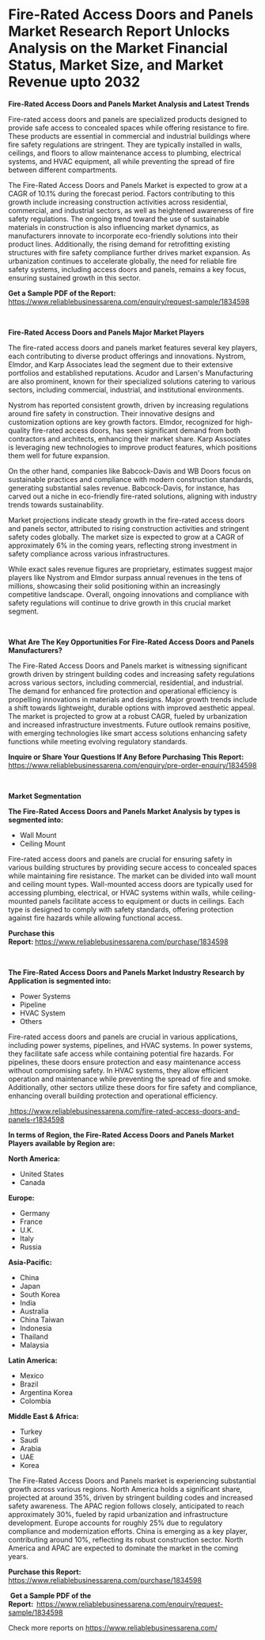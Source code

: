 <p><h1>Fire-Rated Access Doors and Panels Market Research Report Unlocks Analysis on the Market Financial Status, Market Size, and Market Revenue upto 2032</h1></p><p><strong>Fire-Rated Access Doors and Panels Market Analysis and Latest Trends</strong></p>
<p><p>Fire-rated access doors and panels are specialized products designed to provide safe access to concealed spaces while offering resistance to fire. These products are essential in commercial and industrial buildings where fire safety regulations are stringent. They are typically installed in walls, ceilings, and floors to allow maintenance access to plumbing, electrical systems, and HVAC equipment, all while preventing the spread of fire between different compartments.</p><p>The Fire-Rated Access Doors and Panels Market is expected to grow at a CAGR of 10.1% during the forecast period. Factors contributing to this growth include increasing construction activities across residential, commercial, and industrial sectors, as well as heightened awareness of fire safety regulations. The ongoing trend toward the use of sustainable materials in construction is also influencing market dynamics, as manufacturers innovate to incorporate eco-friendly solutions into their product lines. Additionally, the rising demand for retrofitting existing structures with fire safety compliance further drives market expansion. As urbanization continues to accelerate globally, the need for reliable fire safety systems, including access doors and panels, remains a key focus, ensuring sustained growth in this sector.</p></p>
<p><strong>Get a Sample PDF of the Report:&nbsp;</strong> <a href="https://www.reliablebusinessarena.com/enquiry/request-sample/1834598?utm_campaign=2810&utm_medium=2&utm_source=Github&utm_content=ia&utm_term=28022025&utm_id=fire-rated-access-doors-and-panels">https://www.reliablebusinessarena.com/enquiry/request-sample/1834598</a></p>
<p>&nbsp;</p>
<p><strong>Fire-Rated Access Doors and Panels Major Market Players</strong></p>
<p><p>The fire-rated access doors and panels market features several key players, each contributing to diverse product offerings and innovations. Nystrom, Elmdor, and Karp Associates lead the segment due to their extensive portfolios and established reputations. Acudor and Larsen's Manufacturing are also prominent, known for their specialized solutions catering to various sectors, including commercial, industrial, and institutional environments. </p><p>Nystrom has reported consistent growth, driven by increasing regulations around fire safety in construction. Their innovative designs and customization options are key growth factors. Elmdor, recognized for high-quality fire-rated access doors, has seen significant demand from both contractors and architects, enhancing their market share. Karp Associates is leveraging new technologies to improve product features, which positions them well for future expansion.</p><p>On the other hand, companies like Babcock-Davis and WB Doors focus on sustainable practices and compliance with modern construction standards, generating substantial sales revenue. Babcock-Davis, for instance, has carved out a niche in eco-friendly fire-rated solutions, aligning with industry trends towards sustainability. </p><p>Market projections indicate steady growth in the fire-rated access doors and panels sector, attributed to rising construction activities and stringent safety codes globally. The market size is expected to grow at a CAGR of approximately 6% in the coming years, reflecting strong investment in safety compliance across various infrastructures.</p><p>While exact sales revenue figures are proprietary, estimates suggest major players like Nystrom and Elmdor surpass annual revenues in the tens of millions, showcasing their solid positioning within an increasingly competitive landscape. Overall, ongoing innovations and compliance with safety regulations will continue to drive growth in this crucial market segment.</p></p>
<p>&nbsp;</p>
<p><strong>What Are The Key Opportunities For Fire-Rated Access Doors and Panels Manufacturers?</strong></p>
<p><p>The Fire-Rated Access Doors and Panels market is witnessing significant growth driven by stringent building codes and increasing safety regulations across various sectors, including commercial, residential, and industrial. The demand for enhanced fire protection and operational efficiency is propelling innovations in materials and designs. Major growth trends include a shift towards lightweight, durable options with improved aesthetic appeal. The market is projected to grow at a robust CAGR, fueled by urbanization and increased infrastructure investments. Future outlook remains positive, with emerging technologies like smart access solutions enhancing safety functions while meeting evolving regulatory standards.</p></p>
<p><strong>Inquire or Share Your Questions If Any Before Purchasing This Report:</strong> <a href="https://www.reliablebusinessarena.com/enquiry/pre-order-enquiry/1834598?utm_campaign=2810&utm_medium=2&utm_source=Github&utm_content=ia&utm_term=28022025&utm_id=fire-rated-access-doors-and-panels">https://www.reliablebusinessarena.com/enquiry/pre-order-enquiry/1834598</a></p>
<p>&nbsp;</p>
<p><strong>Market Segmentation</strong></p>
<p><strong>The Fire-Rated Access Doors and Panels Market Analysis by types is segmented into:</strong></p>
<p><ul><li>Wall Mount</li><li>Ceiling Mount</li></ul></p>
<p><p>Fire-rated access doors and panels are crucial for ensuring safety in various building structures by providing secure access to concealed spaces while maintaining fire resistance. The market can be divided into wall mount and ceiling mount types. Wall-mounted access doors are typically used for accessing plumbing, electrical, or HVAC systems within walls, while ceiling-mounted panels facilitate access to equipment or ducts in ceilings. Each type is designed to comply with safety standards, offering protection against fire hazards while allowing functional access.</p></p>
<p><strong>Purchase this Report:&nbsp;</strong><a href="https://www.reliablebusinessarena.com/purchase/1834598?utm_campaign=2810&utm_medium=2&utm_source=Github&utm_content=ia&utm_term=28022025&utm_id=fire-rated-access-doors-and-panels">https://www.reliablebusinessarena.com/purchase/1834598</a></p>
<p>&nbsp;</p>
<p><strong>The Fire-Rated Access Doors and Panels Market Industry Research by Application is segmented into:</strong></p>
<p><ul><li>Power Systems</li><li>Pipeline</li><li>HVAC System</li><li>Others</li></ul></p>
<p><p>Fire-rated access doors and panels are crucial in various applications, including power systems, pipelines, and HVAC systems. In power systems, they facilitate safe access while containing potential fire hazards. For pipelines, these doors ensure protection and easy maintenance access without compromising safety. In HVAC systems, they allow efficient operation and maintenance while preventing the spread of fire and smoke. Additionally, other sectors utilize these doors for fire safety and compliance, enhancing overall building protection and operational efficiency.</p></p>
<p><a href="https://www.reliablebusinessarena.com/fire-rated-access-doors-and-panels-r1834598?utm_campaign=2810&utm_medium=2&utm_source=Github&utm_content=ia&utm_term=28022025&utm_id=fire-rated-access-doors-and-panels">&nbsp;https://www.reliablebusinessarena.com/fire-rated-access-doors-and-panels-r1834598</a></p>
<p><strong>In terms of Region, the Fire-Rated Access Doors and Panels Market Players available by Region are:</strong></p>
<p>
    <p> <strong> North America: </strong>
        <ul>
            <li>United States</li>
            <li>Canada</li>
        </ul>
        </p> 
    <p> <strong> Europe: </strong>
        <ul>
            <li>Germany</li>
            <li>France</li>
            <li>U.K.</li>
            <li>Italy</li>
            <li>Russia</li>
        </ul>
        </p> 
    <p> <strong> Asia-Pacific: </strong>
        <ul>
            <li>China</li>
            <li>Japan</li>
            <li>South Korea</li>
            <li>India</li>
            <li>Australia</li>
            <li>China Taiwan</li>
            <li>Indonesia</li>
            <li>Thailand</li>
            <li>Malaysia</li>
        </ul>
        </p> 
    <p> <strong> Latin America: </strong>
        <ul>
            <li>Mexico</li>
            <li>Brazil</li>
            <li>Argentina Korea</li>
            <li>Colombia</li>
        </ul>
        </p> 
    <p> <strong> Middle East & Africa: </strong>
        <ul>
            <li>Turkey</li>
            <li>Saudi</li>
            <li>Arabia</li>
            <li>UAE</li>
            <li>Korea</li>
        </ul>
    </p>
    </p>
<p><p>The Fire-Rated Access Doors and Panels market is experiencing substantial growth across various regions. North America holds a significant share, projected at around 35%, driven by stringent building codes and increased safety awareness. The APAC region follows closely, anticipated to reach approximately 30%, fueled by rapid urbanization and infrastructure development. Europe accounts for roughly 25% due to regulatory compliance and modernization efforts. China is emerging as a key player, contributing around 10%, reflecting its robust construction sector. North America and APAC are expected to dominate the market in the coming years.</p></p>
<p><strong>Purchase this Report: </strong><a href="https://www.reliablebusinessarena.com/purchase/1834598?utm_campaign=2810&utm_medium=2&utm_source=Github&utm_content=ia&utm_term=28022025&utm_id=fire-rated-access-doors-and-panels">https://www.reliablebusinessarena.com/purchase/1834598</a></p>
<p>&nbsp;<strong>Get a Sample PDF of the Report:&nbsp;&nbsp;</strong><a href="https://www.reliablebusinessarena.com/enquiry/request-sample/1834598?utm_campaign=2810&utm_medium=2&utm_source=Github&utm_content=ia&utm_term=28022025&utm_id=fire-rated-access-doors-and-panels">https://www.reliablebusinessarena.com/enquiry/request-sample/1834598</a></p>
<p><strong></strong></p>
<p>Check more reports on <a href="https://www.reliablebusinessarena.com/?utm_campaign=2810&utm_medium=2&utm_source=Github&utm_content=ia&utm_term=28022025&utm_id=fire-rated-access-doors-and-panels">https://www.reliablebusinessarena.com/</a></p>